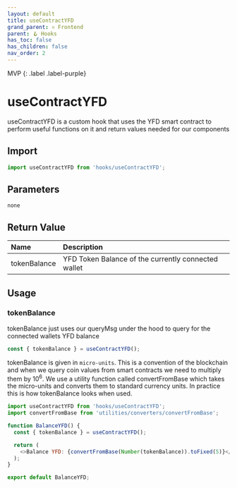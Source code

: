 ```yaml
---
layout: default
title: useContractYFD
grand_parent: ⚛️ Frontend
parent: 🪝 Hooks
has_toc: false
has_children: false
nav_order: 2
---
```


MVP
{: .label .label-purple}
# useContractYFD

useContractYFD is a custom hook that uses the YFD smart contract to perform useful functions on it and return values needed for our components

## Import

```js
import useContractYFD from 'hooks/useContractYFD';
```

## Parameters

`none`

## Return Value

| Name         | Description                                         |
|:-------------|:----------------------------------------------------|
| tokenBalance | YFD Token Balance of the currently connected wallet |

## Usage

### tokenBalance

tokenBalance just uses our queryMsg under the hood to query for the connected wallets YFD balance

```js
const { tokenBalance } = useContractYFD();
```

tokenBalance is given in `micro-units`. This is a convention of the blockchain and when we query coin values from smart contracts we need to multiply them by 10<sup>6</sup>. We use a utility function called convertFromBase which takes the micro-units and converts them to standard currency units. In practice this is how tokenBalance looks when used.

```js
import useContractYFD from 'hooks/useContractYFD';
import convertFromBase from 'utilities/converters/convertFromBase';

function BalanceYFD() {
  const { tokenBalance } = useContractYFD();

  return (
    <>Balance YFD: {convertFromBase(Number(tokenBalance)).toFixed(5)}</>
  );
}

export default BalanceYFD;
```